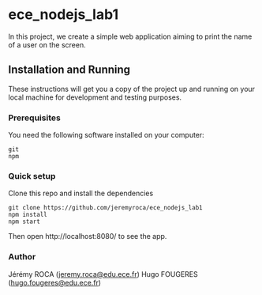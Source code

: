 # ece_nodejs_lab1

In this project, we create a simple web application aiming to print the name of a user on the screen.

## Installation and Running

These instructions will get you a copy of the project up and running on your local machine for development and testing purposes.

### Prerequisites

You need the following software installed on your computer:
```
git
npm
```

### Quick setup

Clone this repo and install the dependencies
```
git clone https://github.com/jeremyroca/ece_nodejs_lab1
npm install
npm start
```

Then open http://localhost:8080/ to see the app.

### Author
Jérémy ROCA (jeremy.roca@edu.ece.fr)
Hugo FOUGERES (hugo.fougeres@edu.ece.fr)

